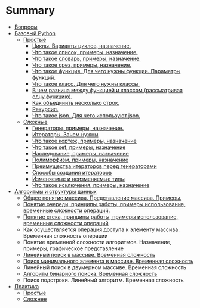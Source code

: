 # Summary

* [Вопросы](README.md)
* [Базовый Python](chapter1.md)
   * [Простые](prostie.md)
       * [Циклы. Варианты циклов, назначение.](tsikli_varianti_tsiklov,_naznachenie.md)
       * [Что такое список, примеры, назначение.](chto_takoe_spisok,_primeri,_naznachenie.md)
       * [Что такое словарь, примеры, назначение.](chto_takoe_slovar,_primeri,_naznachenie.md)
       * [Что такое срез, примеры, назначение.](chto_takoe_srez,_primeri,_naznachenie.md)
       * [Что такое функция. Для чего нужны функции. Параметры функций.](chto_takoe_funktsiya_dlya_chego_nuzhni_funktsii_pa.md)
       * [Что такое класс. Для чего нужны классы.](chto_takoe_klass_dlya_chego_nuzhni_klassi.md)
       * [В чем разница между функцией  и классом (рассматривая одну функцию).](v_chem_raznitsa_mezhdu_funktsiei_i_klassom_rassmat.md)
       * [Как объединить несколько строк.](kak_obedinit_neskolko_strok.md)
       * [Рекурсия.](rekursiya.md)
       * [Что такое json. Для чего используют json.](chto_takoe_json_dlya_chego_ispolzuyut_json.md)
   * [Сложные](slozhnie.md)
       * [Генераторы, примеры, назначение.](generatori,_primeri,_naznachenie.md)
       * [Итераторы. Зачем нужны](iteratori_zachem_nuzhni.md)
       * [Что такое кортеж, примеры, назначение](chto_takoe_kortezh,_primeri,_naznachenie.md)
       * [Что такое set, примеры, назначение](chto_takoe_set,_primeri,_naznachenie.md)
       * [Наследование, примеры, назначение](nasledovanie,_primeri,_naznachenie.md)
       * [Полиморфизм, примеры, назначение](polimorfizm,_primeri,_naznachenie.md)
       * [Преимущества итераторов перед генераторами](preimuschestva_iteratorov_pered_generatorami.md)
       * [Способы создания итераторов](sposobi_sozdaniya_iteratorov.md)
       * [Изменяемые и неизменяемые типы](izmenyaemie_i_neizmenyaemie_tipi.md)
       * [Что такое исключения, примеры, назначение](chto_takoe_isklyucheniya,_primeri,_naznachenie.md)
* [Алгоритмы и структуры данных](chapter2.md)
   * [Общее понятие массива. Представление массива. Примеры.](obschee_ponyatie_massiva_predstavlenie_massiva_pri.md)
   * [Понятие очереди, принципы работы, примеры использование, временные сложности операций.](ponyatie_ocheredi,_printsipi_raboti,_primeri_ispol.md)
   * [Понятие стека, принципы работы, примеры использование, временные сложности операций](ponyatie_steka,_printsipi_raboti,_primeri_ispolzov.md)
   * Как осуществляется операция доступа к элементу массива. Временная сложность операции
   * Понятие временной сложности алгоритмов. Назначение, примеры, графическое представление
   * [Линейный поиск в массиве. Временная сложность](lineinii_poisk_v_massive_vremennaya_slozhnost.md)
   * [Поиск минимального элемента в массиве. Временная сложность](poisk_minimalnogo_elementa_v_massive_vremennaya_sl.md)
   * Линейный поиск в двумерном массиве. Временная сложность
   * [Алгоритм бинарного поиска. Временная сложность](algoritm_binarnogo_poiska_vremennaya_slozhnost.md)
   * Поиск подстроки. Линейный алгоритм. Временная сложность
* [Практика](praktika.md)
   * [Простые](practic_prostie.md)
   * [Сложнее](slozhnee.md)

